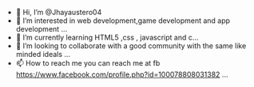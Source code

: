 - 👋 Hi, I’m @Jhayaustero04
- 👀 I’m interested in web development,game development and app development ...
- 🌱 I’m currently learning HTML5 ,css , javascript and c...
- 💞️ I’m looking to collaborate with a good community with the same like minded ideals ...
- 📫 How to reach me you can reach me at fb
https://www.facebook.com/profile.php?id=100078808031382 ...

<!---
Jhayaustero04/Jhayaustero04 is a ✨ special ✨ repository because its `README.md` (this file) appears on your GitHub profile.
You can click the Preview link to take a look at your changes.
--->
